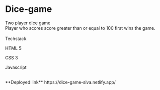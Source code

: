# Dice-game
Two player dice game
</br>
Player who scores score greater than or equal to 100 first wins the game.
</br>
</br>
Techstack
<p>HTML 5</p>
<p>CSS 3</p>
<p>Javascript</P>

</br>
**Deployed link**
https://dice-game-siva.netlify.app/
